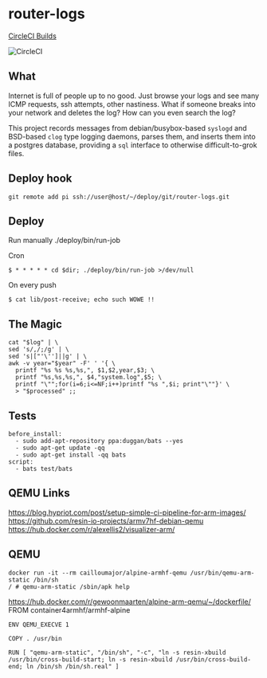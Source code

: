 # router-logs

[CircleCI Builds](https://circleci.com/gh/skilbjo/router-logs)

![CircleCI](https://circleci.com/gh/skilbjo/router-logs/tree/master.svg?style=shield&circle_token=b14acf911433d315298235b0c2fbf7b2670a92a8)

## What
Internet is full of people up to no good. Just browse your logs and see many
ICMP requests, ssh attempts, other nastiness. What if someone breaks into your
network and deletes the log? How can you even search the log?

This project records messages from debian/busybox-based `syslogd` and
BSD-based `clog` type logging daemons, parses them, and inserts them into a
postgres database, providing a `sql` interface to otherwise difficult-to-grok
files.

## Deploy hook
    git remote add pi ssh://user@host/~/deploy/git/router-logs.git

## Deploy
Run manually
    ./deploy/bin/run-job

Cron

    $ * * * * * cd $dir; ./deploy/bin/run-job >/dev/null

On every push

    $ cat lib/post-receive; echo such WOWE !!

## The Magic
    cat "$log" | \
    sed 's/,/;/g' | \
    sed 's|["'\'']||g' | \
    awk -v year="$year" -F' ' '{ \
      printf "%s %s %s,%s,", $1,$2,year,$3; \
      printf "%s,%s,%s,", $4,"system.log",$5; \
      printf "\"";for(i=6;i<=NF;i++)printf "%s ",$i; print"\""}' \
      > "$processed" ;;

## Tests
    before_install:
      - sudo add-apt-repository ppa:duggan/bats --yes
      - sudo apt-get update -qq
      - sudo apt-get install -qq bats
    script:
      - bats test/bats

## QEMU Links
https://blog.hypriot.com/post/setup-simple-ci-pipeline-for-arm-images/
https://github.com/resin-io-projects/armv7hf-debian-qemu
https://hub.docker.com/r/alexellis2/visualizer-arm/

## QEMU
    docker run -it --rm cailloumajor/alpine-armhf-qemu /usr/bin/qemu-arm-static /bin/sh
    / # qemu-arm-static /sbin/apk help

https://hub.docker.com/r/gewoonmaarten/alpine-arm-qemu/~/dockerfile/
    FROM container4armhf/armhf-alpine

    ENV QEMU_EXECVE 1

    COPY . /usr/bin

    RUN [ "qemu-arm-static", "/bin/sh", "-c", "ln -s resin-xbuild /usr/bin/cross-build-start; ln -s resin-xbuild /usr/bin/cross-build-end; ln /bin/sh /bin/sh.real" ]
